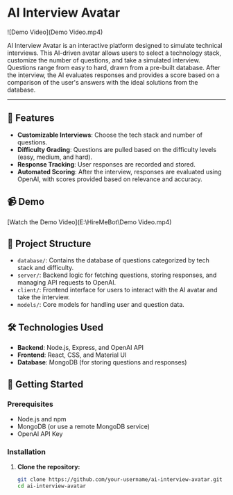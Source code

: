 # AI Interview Avatar

![Demo Video](Demo Video.mp4)

AI Interview Avatar is an interactive platform designed to simulate technical interviews. This AI-driven avatar allows users to select a technology stack, customize the number of questions, and take a simulated interview. Questions range from easy to hard, drawn from a pre-built database. After the interview, the AI evaluates responses and provides a score based on a comparison of the user's answers with the ideal solutions from the database.

---

## 🚀 Features

- **Customizable Interviews**: Choose the tech stack and number of questions.
- **Difficulty Grading**: Questions are pulled based on the difficulty levels (easy, medium, and hard).
- **Response Tracking**: User responses are recorded and stored.
- **Automated Scoring**: After the interview, responses are evaluated using OpenAI, with scores provided based on relevance and accuracy.

## 📹 Demo

[Watch the Demo Video](E:\HireMeBot\Demo Video.mp4)

## 📂 Project Structure

- `database/`: Contains the database of questions categorized by tech stack and difficulty.
- `server/`: Backend logic for fetching questions, storing responses, and managing API requests to OpenAI.
- `client/`: Frontend interface for users to interact with the AI avatar and take the interview.
- `models/`: Core models for handling user and question data.

## 🛠️ Technologies Used

- **Backend**: Node.js, Express, and OpenAI API
- **Frontend**: React, CSS, and Material UI
- **Database**: MongoDB (for storing questions and responses)

## 📝 Getting Started

### Prerequisites

- Node.js and npm
- MongoDB (or use a remote MongoDB service)
- OpenAI API Key

### Installation

1. **Clone the repository:**
   ```bash
   git clone https://github.com/your-username/ai-interview-avatar.git
   cd ai-interview-avatar
